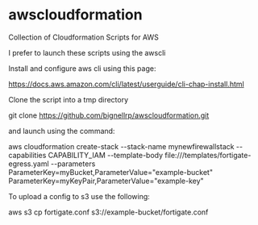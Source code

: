 # awscloudformation
Collection of Cloudformation Scripts for AWS

I prefer to launch these scripts using the awscli

Install and configure aws cli using this page:

https://docs.aws.amazon.com/cli/latest/userguide/cli-chap-install.html

Clone the script into a tmp directory

git clone https://github.com/bignellrp/awscloudformation.git

and launch using the command:

aws cloudformation create-stack --stack-name mynewfirewallstack --capabilities CAPABILITY_IAM --template-body file:///templates/fortigate-egress.yaml --parameters ParameterKey=myBucket,ParameterValue="example-bucket" ParameterKey=myKeyPair,ParameterValue="example-key"

To upload a config to s3 use the following:

aws s3 cp fortigate.conf s3://example-bucket/fortigate.conf
